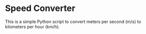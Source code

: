 # Speed Converter

This is a simple Python script to convert meters per second (m/s) to kilometers per hour (km/h).
